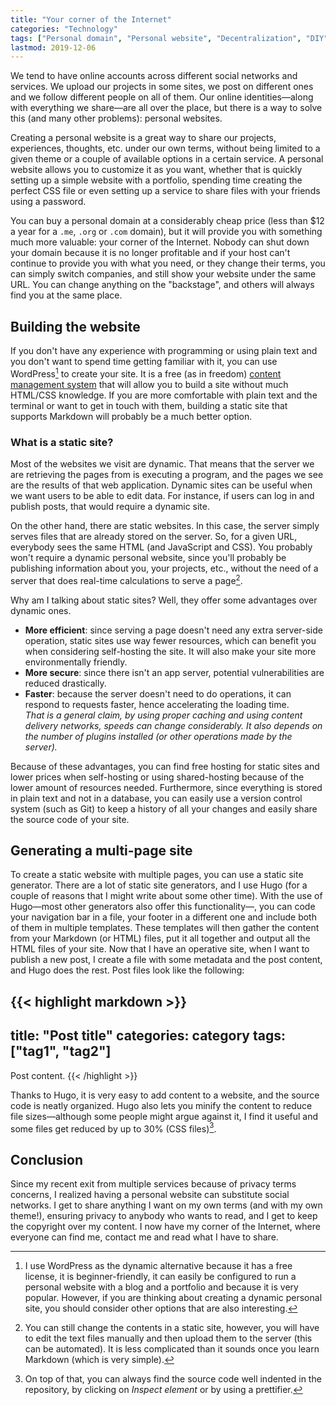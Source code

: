 ```yaml
---
title: "Your corner of the Internet"
categories: "Technology"
tags: ["Personal domain", "Personal website", "Decentralization", "DIY", "Website", "Hugo"]
lastmod: 2019-12-06
---
```

We tend to have online accounts across different social networks and services. We upload our projects in some sites, we post on different ones and we follow different people on all of them. Our online identities—along with everything we share—are all over the place, but there is a way to solve this (and many other problems): personal websites.

Creating a personal website is a great way to share our projects, experiences, thoughts, etc. under our own terms, without being limited to a given theme or a couple of available options in a certain service. A personal website allows you to customize it as you want, whether that is quickly setting up a simple website with a portfolio, spending time creating the perfect CSS file or even setting up a service to share files with your friends using a password.

You can buy a personal domain at a considerably cheap price (less than $12 a year for a `.me`, `.org` or `.com` domain), but it will provide you with something much more valuable: your corner of the Internet. Nobody can shut down your domain because it is no longer profitable and if your host can't continue to provide you with what you need, or they change their terms, you can simply switch companies, and still show your website under the same URL. You can change anything on the "backstage", and others will always find you at the same place.

## Building the website

If you don't have any experience with programming or using plain text and you don't want to spend time getting familiar with it, you can use WordPress[^wp] to create your site. It is a free (as in freedom) [content management system](https://en.wikipedia.org/wiki/Content_management_system) that will allow you to build a site without much HTML/CSS knowledge. If you are more comfortable with plain text and the terminal or want to get in touch with them, building a static site that supports Markdown will probably be a much better option.

[^wp]: I use WordPress as the dynamic alternative because it has a free license, it is beginner-friendly, it can easily be configured to run a personal website with a blog and a portfolio and because it is very popular. However, if you are thinking about creating a dynamic personal site, you should consider other options that are also interesting.

### What is a static site?

Most of the websites we visit are dynamic. That means that the server we are retrieving the pages from is executing a program, and the pages we see are the results of that web application. Dynamic sites can be useful when we want users to be able to edit data. For instance, if users can log in and publish posts, that would require a dynamic site.

On the other hand, there are static websites. In this case, the server simply serves files that are already stored on the server. So, for a given URL, everybody sees the same HTML (and JavaScript and CSS). You probably won't require a dynamic personal website, since you'll probably be publishing information about you, your projects, etc., without the need of a server that does real-time calculations to serve a page[^static].

[^static]: You can still change the contents in a static site, however, you will have to edit the text files manually and then upload them to the server (this can be automated). It is less complicated than it sounds once you learn Markdown (which is very simple).

Why am I talking about static sites? Well, they offer some advantages over dynamic ones.

 - **More efficient**: since serving a page doesn't need any extra server-side operation, static sites use way fewer resources, which can benefit you when considering self-hosting the site. It will also make your site more environmentally friendly.
 - **More secure**: since there isn't an app server, potential vulnerabilities are reduced drastically.
 - **Faster**: because the server doesn't need to do operations, it can respond to requests faster, hence accelerating the loading time.\
 *That is a general claim, by using proper caching and using content delivery networks, speeds can change considerably. It also depends on the number of plugins installed (or other operations made by the server).*

Because of these advantages, you can find free hosting for static sites and lower prices when self-hosting or using shared-hosting because of the lower amount of resources needed. Furthermore, since everything is stored in plain text and not in a database, you can easily use a version control system (such as Git) to keep a history of all your changes and easily share the source code of your site.

## Generating a multi-page site

To create a static website with multiple pages, you can use a static site generator. There are a lot of static site generators, and I use Hugo (for a couple of reasons that I might write about some other time). With the use of Hugo—most other generators also offer this functionality—, you can code your navigation bar in a file, your footer in a different one and include both of them in multiple templates. These templates will then gather the content from your Markdown (or HTML) files, put it all together and output all the HTML files of your site. Now that I have an operative site, when I want to publish a new post, I create a file with some metadata and the post content, and Hugo does the rest. Post files look like the following:

{{< highlight markdown >}}
---
title: "Post title"
categories: category
tags: ["tag1", "tag2"]
---

Post content.
{{< /highlight >}}

Thanks to Hugo, it is very easy to add content to a website, and the source code is neatly organized. Hugo also lets you minify the content to reduce file sizes—although some people might argue against it, I find it useful and some files get reduced by up to 30% (CSS files)[^minify].

[^minify]: On top of that, you can always find the source code well indented in the repository, by clicking on *Inspect element* or by using a prettifier.

## Conclusion

Since my recent exit from multiple services because of privacy terms concerns, I realized having a personal website can substitute social networks. I get to share anything I want on my own terms (and with my own theme!), ensuring privacy to anybody who wants to read, and I get to keep the copyright over my content. I now have my corner of the Internet, where everyone can find me, contact me and read what I have to share.
